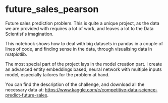 # future_sales_pearson

Future sales prediction problem. This is quite a unique project, as the data we are provided with requires a lot of work, and leaves a lot to the Data Scientist's imagination.

This notebook shows how to deal with big datasets in pandas in a couple of lines of code, and finding sense in the data, through visualising data in matplotlib.

The most special part of the project lays in the model creation part. I create an advanced entity embeddings based, neural network with multiple inputs model, especially tailores for the problem at hand.

You can find the description of the challenge, and download all the necessary data at: https://www.kaggle.com/c/competitive-data-science-predict-future-sales.
